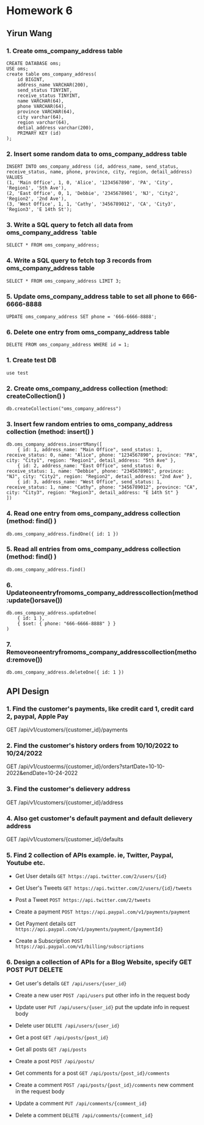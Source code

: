 # Homework 6

## Yirun Wang

### 1. Create oms_company_address table
```
CREATE DATABASE oms;
USE oms;
create table oms_company_address(
	id BIGINT,
    address_name VARCHAR(200),
    send_status TINYINT,
    receive_status TINYINT,
    name VARCHAR(64),
    phone VARCHAR(64),
    province VARCHAR(64),
    city varchar(64),
    region varchar(64),
    detial_address varchar(200),
    PRIMARY KEY (id)
);
```

### 2. Insert some random data to oms_company_address table
```
INSERT INTO oms_company_address (id, address_name, send_status, receive_status, name, phone, province, city, region, detail_address) VALUES
(1, 'Main Office', 1, 0, 'Alice', '1234567890', 'PA', 'City', 'Region1', '5th Ave'),
(2, 'East Office', 0, 1, 'Debbie', '2345678901', 'NJ', 'City2', 'Region2', '2nd Ave'),
(3, 'West Office', 1, 1, 'Cathy', '3456789012', 'CA', 'City3', 'Region3', 'E 14th St');
```

### 3. Write a SQL query to fetch all data from oms_company_address `table
```
SELECT * FROM oms_company_address;
```

### 4. Write a SQL query to fetch top 3 records from oms_company_address table 
```
SELECT * FROM oms_company_address LIMIT 3;
```

### 5. Update oms_company_address table to set all phone to 666-6666-8888
```
UPDATE oms_company_address SET phone = '666-6666-8888';
```

### 6. Delete one entry from oms_company_address table
```
DELETE FROM oms_company_address WHERE id = 1;
```

### 1. Create test DB
```
use test
```

### 2. Create oms_company_address collection (method: createCollection() )
```
db.createCollection("oms_company_address")
```

### 3. Insert few random entries to oms_company_address collection (method: insert() )
```
db.oms_company_address.insertMany([
    { id: 1, address_name: "Main Office", send_status: 1, receive_status: 0, name: "Alice", phone: "1234567890", province: "PA", city: "City1", region: "Region1", detail_address: "5th Ave" },
    { id: 2, address_name: "East Office", send_status: 0, receive_status: 1, name: "Debbie", phone: "2345678901", province: "NJ", city: "City2", region: "Region2", detail_address: "2nd Ave" },
    { id: 3, address_name: "West Office", send_status: 1, receive_status: 1, name: "Cathy", phone: "3456789012", province: "CA", city: "City3", region: "Region3", detail_address: "E 14th St" }
])
```
### 4. Read one entry from oms_company_address collection (method: find() )
```
db.oms_company_address.findOne({ id: 1 })
```

### 5. Read all entries from oms_company_address collection (method: find() )
```
db.oms_company_address.find()
```

### 6. Updateoneentryfromoms_company_addresscollection(method:update()orsave()) 
```
db.oms_company_address.updateOne(
    { id: 1 },
    { $set: { phone: "666-6666-8888" } }
)
```

### 7. Removeoneentryfromoms_company_addresscollection(method:remove())
```
db.oms_company_address.deleteOne({ id: 1 })
```

## API Design

### 1. Find the customer's payments, like credit card 1, credit card 2, paypal, Apple Pay
GET /api/v1/customers/{customer_id}/payments

### 2. Find the customer's history orders from 10/10/2022 to 10/24/2022
GET /api/v1/custoerms/{customer_id}/orders?startDate=10-10-2022&endDate=10-24-2022

### 3. Find the customer's delievery address
GET /api/v1/customers/{customer_id}/address

### 4. Also get customer's default payment and default delievery address
GET /api/v1/customers/{customer_id}/defaults

### 5. Find 2 collection of APIs example. ie, Twitter, Paypal, Youtube etc.
- Get User details
`GET https://api.twitter.com/2/users/{id}`
- Get User's Tweets
`GET https://api.twitter.com/2/users/{id}/tweets`
- Post a Tweet
`POST https://api.twitter.com/2/tweets`

- Create a payment
`POST https://api.paypal.com/v1/payments/payment`
- Get Payment details
`GET https://api.paypal.com/v1/payments/payment/{paymentId}`
- Create a Subscription
`POST https://api.paypal.com/v1/billing/subscriptions`

### 6. Design a collection of APIs for a Blog Website, specify GET POST PUT DELETE
- Get user's details
`GET /api/users/{user_id}`
- Create a new user
`POST /api/users`
put other info in the request body
- Update user
`PUT /api/users/{user_id}`
put the update info in request body
- Delete user
`DELETE /api/users/{user_id}`
- Get a post
`GET /api/posts/{post_id}`
- Get all posts
`GET /api/posts`
- Create a post
`POST /api/posts/`

- Get comments for a post
`GET /api/posts/{post_id}/comments`
- Create a comment
`POST /api/posts/{post_id}/comments`
new comment in the request body
- Update a comment
`PUT /api/comments/{comment_id}`
- Delete a comment
`DELETE /api/comments/{comment_id}`